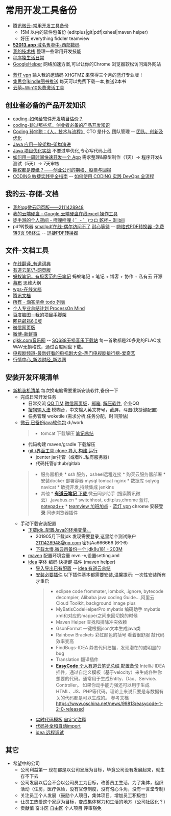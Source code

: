 # 常用开发工具备份
* [腾讯微云-常用开发工具备份](https://share.weiyun.com/5SDdsAZ) 
  * 15M 以内的软件包备份 (editplus|git|pdf|xsheel|maven helper)
  * 好压 everything fiddler teamview   
* <A HREF="https://www.west.cn/services/paimai/show.asp?pid=51982531">**52013.app** 域名售卖中-西部数码</A>
* [我的技术栈](https://mubu.com/doc/1pyVfurgHo) 整理一些常用开发技能
* [程序猿生活日常](https://mubu.com/doc/3Phswxgk6p)
* [GoogleHelper](http://googlehelper.net/) 网络加速方案,可以让你的Chrome 浏览器软松访问海外网站
- [蓝灯 vpn](https://github.com/getlantern/forum) 输入我的邀请码 XHGTMZ 来获得三个月的蓝灯专业版！ 
- [集思会|kindle图书推送](http://www.kindlepush.com/main) 每天可以免费下载一本,推送2本书
- [云萌~Win10免费激活工具](https://cmwtat.cloudmoe.com/cn.html)

## 创业者必备的产品开发知识
- [coding-如何给软件开发项目估价？](https://blog.coding.net/blog/How-to-estimate-the-program)
- [coding-跳过那些坑，创业者必备的产品开发知识](https://blog.coding.net/blog/development-skill-for-Entrepreneur)
- [Coding 孙宇聪：《人，技术与流程》](https://blog.coding.net/blog/human-tech-procedure) CTO 是什么,团队管理  --  [团队、创新及优化](https://blog.coding.net/blog/Team-Innovation-Growth)
- [Java 应用一般架构-架构演进](https://blog.coding.net/blog/General-architecture-for-Java-applications)
- [Java 项目优化实战](https://blog.coding.net/blog/java-coding-performance) 不要过早优化,专心写代码上线
- [如何用一周时间快速开发一个 App](https://blog.coding.net/blog/how-to-build-an-app-in-a-week) 需求整理&原型制作（1天）-> 程序开发&测试（5天）-> 7天审核
- [期权都是废纸？——创业公司的期权、股票与回报](https://blog.coding.net/blog/options)
- [CODING 敏捷实践完全指南](https://blog.coding.net/blog/scrum) -- [如何使用 CODING 实践 DevOps 全流程](https://blog.coding.net/blog/howtousecodingdevops)

## 我的云-存储-文档
* <A HREF="https://www.weiyun.com/disk/index.html">我的qq微云网页版——2111428948</A>
* <A HREF="https://drive.google.com/drive/my-drive">我的云端硬盘 - Google 云端硬盘在线excel 操作工具</A>
* <A HREF="https://space.bilibili.com/279716873/#/favlist?fid=99297122">徒手游的个人空间 - 哔哩哔哩 ( ゜- ゜)つロ 乾杯~ Bilibili</A>
* pdf转换器 [smallpdf在线-偶尔访问不了,耐心等待](https://smallpdf.com/cn) -- [嗨格式PDF转换器 -免费转3页 98终生](http://www.haigeshi.com/) -- [迅捷PDF转换器](https://www2.tianduntech.com/pdfconverter4/?utm_source=baidu-1&utm_medium=cpc&utm_campaign=PDF%E8%BD%AC%E6%8D%A2%E5%99%A8&utm_term=%E5%9C%A8%E7%BA%BFpdf%E8%BD%AC%E6%8D%A2)

## 文件-文档工具
* <A HREF="http://dict.youdao.com/search?q=mechanism&keyfrom=fanyi.smartResult">在线翻译_有道词典</A>
* <A HREF="https://note.youdao.com/web/#/file/recent/note/8DB549869EB24D769C31F7F66F8AFB17/">有道云笔记-网页版</A>
* [蚂蚁笔记，有极客范的云笔记](https://leanote.com/) 蚂蚁笔记 = 笔记 + 博客 + 协作 + 私有云 开源
* <A HREF="https://mubu.com/list#1SSO-Q_Gap">幕布</A> 思维大纲
* <A HREF="https://drive.wps.cn/latest">wps-在线文档</A>
* <A HREF="https://docs.qq.com/desktop/index.html?_from=1">腾讯文档</A>
* <A HREF="https://www.dida365.com/#q/all/tasks">所有 - 滴答清单 todo 列表</A>
* <A HREF="https://www.processon.com/mindmap/596083b6e4b0a77c5aeb998d">个人专业总结计划 ProcessOn Mind</A>
* <A HREF="http://naotu.baidu.com/home/fe71bee1396a586323acd02ce1b1c406">百度脑图－我的项目手脚架</A>
* <A HREF="https://mail.163.com/js6/main.jsp?sid=qBEvVfwmAlMHYDfPObmmPQrBrNXoRrHV&df=email163#module=welcome.WelcomeModule%7C%7B%7D">网易邮箱6.0版</A>
* <A HREF="https://wx2.qq.com/">微信网页版</A>
* <A HREF="http://weibo.com/u/5414365820/home?wvr=5">微博-新鲜事</A>
* <A HREF="http://www.djkk.com/dance/play/303571.html">djkk.com音乐网</A> -- [SQ688无损音乐下载站](https://www.sq688.com/) 每一首歌都是20多兆的FLAC或WAV无损格式，通过百度网盘下载。
* <A HREF="http://www.iqiyi.com/dianshiju/">电视剧频道-最新好看的电视剧大全-热门电视剧排行榜-爱奇艺</A>
* <A HREF="http://vip.stock.finance.sina.com.cn/mkt/#sge_gold">行情中心_新浪财经_新浪网</A>

## 安装开发环境清单
* [新机装机清单](https://mubu.com/doc/1nDKxOoguo) 每次换电脑需要重新安装软件,备份一下
  * 完成日常开发任务
      * 日常交流 [QQ TIM](https://office.qq.com/),[微信网页版](https://wx2.qq.com/)，[邮箱](http://mail.163.com/dashi/), [解压软件](https://share.weiyun.com/5QXqTjo), 企业QQ
      * [搜狗输入法](https://pinyin.sogou.com/) 模糊音，中文输入英文符号，截屏，斗图(快捷键配置)
      * 任务管理 woketile (需求分析,任务分配，时间预估)
  * [微云 已备份java软件包](https://share.weiyun.com/5z0d0Vo) d:/work
      > * tomcat 下载解压 [笔记总结](http://note.youdao.com/noteshare?id=1da4b6f28cb8995a2496440a43edebfd) 
      * 代码构建 maven/gradle 下载解压
      * [git /界面工具 clone 导入 构建 运行](books/2.tools/git_init.md)
        * jcenter jar托管（或者N..私有服务器）
        * 代码托管github/gitlab
      > * 服务器相关
        * ssh 服务，xsheel远程连接
        * 购买云服务器部署
        * 安装docker 部署容器 mysql tomcat nginx
        * 数据库 sqlyog navicat
        * 敏捷开发,持续集成 jenkins
      > * 其他
        * [**有道云笔记** 下载](https://note.youdao.com/download.html#win),微云同步助手 (搜索腾讯微云）,javabus.cn
        * switchhost, editplus,chrome 蓝灯,  [notepad++](https://notepad-plus-plus.org/download/v7.7.html)
        * [teamview 加班加点](https://share.weiyun.com/5n1epk8)
        - [蓝灯 vpn](https://github.com/getlantern/forum) **chrome 安装登录** 同步浏览器插件
  * 手动下载安装配置
    * [下载jdk_配置Java的环境变量。](http://note.youdao.com/noteshare?id=9bdf69bdff29ef73904f4db2006889d5&sub=2ABC9D6576D645CF951CF3F66E53333F)
        * 201905月下载jdk 发现需要登录,这里给个测试账户 2111428948@qq.com 密码Aa666666 (6个6)
        * [下载太慢,微云再备份一个 jdk8u181 - 203M](https://share.weiyun.com/5mRhoeK)
    * [maven](books/2.tools/maven.md) 配置环境变量  mvn -v,设置setting.xml 
    * [idea](books/2.tools/idea.md) 字体 编码 快捷键 插件 (maven helper)
        * [导入导出已有配置](http://note.youdao.com/noteshare?id=9aead5e96477779e492194dd26972897) -- [idea 有道云总结](http://note.youdao.com/noteshare?id=1f3dfa49068766d3ecec91fb0cb6d8b0)
        * [安装必要插件](http://note.youdao.com/noteshare?id=448fdba1f782631fcbd18982bb2d7b90) 以下插件基本都需要安装,温馨提示: 一次性安装所有才重启
           > * eclipse code frommater, lombok, .ignore, bytecode decompier, Alibaba java coding Guide...,阿里云 Cloud Toolkit, background image plus     
           > * MyBatisCodeHelperPro  mybatis 编码助手 mybatis xml和对应的mapper之间来回切换的时候
           > * Maven Helper  查找和排除冲突依赖
           > * GsonFormat  一键根据json文本生成java类
           > * Rainbow Brackets 彩虹颜色的括号  看着很舒服 敲代码效率变高
           > * FindBugs-IDEA 静态代码扫描，发现潜在的或明显的bug 
           > * Translation 翻译插件
           > * [**EasyCode** 个人有道云笔记总结 配置备份](http://note.youdao.com/noteshare?id=1602e6bf67f66b7df774a78a0eb61076&sub=07E9AE76FFDE49088BB2A6BEF96304C7)
             IntelliJ IDEA插件，通过自定义模板（基于velocity）来生成各种你想要的代码。通常用于生成Entity、Dao、Service、Controller。
             如果你动手能力强还可以用于生成HTML、JS、PHP等代码。理论上来说只要是与数据有关的代码都是可以生成的。 
             参考文档 https://www.oschina.net/news/99813/easycode-1-2-0-released     
        * [实时代码模板,自定义注释](http://note.youdao.com/noteshare?id=87b6a6a46e98a456a4b44e55352ba203)
        * [代码补全和自动import](http://note.youdao.com/noteshare?id=da869f3607d7edc4e0050fb553684b49)
        * [idea 远程调试](http://note.youdao.com/noteshare?id=0091caae544db2fb18140a1893a0aad2)
   
      
## 其它
* 希望中的公司
  * 公司利益第一 现在都是以公司发展为目标，毕竟公司没有发展起来，就生存不下去
  * 公司发展以后会不会以公司员工为目标，改善员工生活，为了集体，组织活动（住房，医疗保险，没有官僚制度，没有勾心斗角，没有一言堂专制）
  * 关注员工个人发展（鼓励个人项目，集体项目，增加员工积极性）
  * 让员工热爱这个家庭为目标，变成集体努力和生活的地方（公司社区化？）
  * 贡献值 奋斗区 自由区 个人项目 评审豁免



